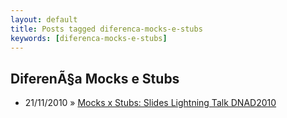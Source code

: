 ```yaml
---
layout: default
title: Posts tagged diferenca-mocks-e-stubs
keywords: [diferenca-mocks-e-stubs]
---
```

<h2 class="category">DiferenÃ§a Mocks e Stubs</h2>
<ul class="posts">
<li>
<p>
<span class="date">21/11/2010</span> &raquo;
<a href="/blog/mocks-x-stubs-slides-lightning-talk-dnad2010">Mocks x Stubs: Slides Lightning Talk DNAD2010</a>
</p>
</li>
</ul>
